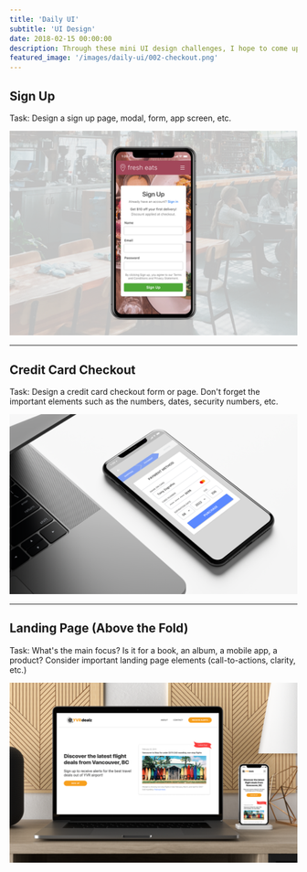 ```yaml
---
title: 'Daily UI'
subtitle: 'UI Design'
date: 2018-02-15 00:00:00
description: Through these mini UI design challenges, I hope to come up with ideas for UIs faster with improved creativity.
featured_image: '/images/daily-ui/002-checkout.png'
---
```


## Sign Up

Task: Design a sign up page, modal, form, app screen, etc.

<img src="/images/daily-ui/001-signup.png">

---

## Credit Card Checkout

Task: Design a credit card checkout form or page. Don't forget the important elements such as the numbers, dates, security numbers, etc.

<img src="/images/daily-ui/002-checkout.png">

---

## Landing Page (Above the Fold)

Task: What's the main focus? Is it for a book, an album, a mobile app, a product? Consider important landing page elements (call-to-actions, clarity, etc.)

<img src="/images/daily-ui/003-landing-page.png">
